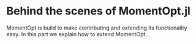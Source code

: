 # Behind the scenes of MomentOpt.jl

MomentOpt is build to make contributing and extending its functionality easy. In this part we explain how to extend MomentOpt.
